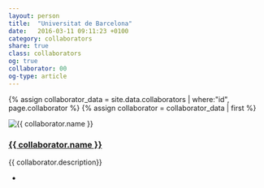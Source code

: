 ```yaml
---
layout: person
title:  "Universitat de Barcelona"
date:   2016-03-11 09:11:23 +0100
category: collaborators
share: true
class: collaborators
og: true
collaborator: 00
og-type: article
---
```


{% assign collaborator_data = site.data.collaborators | where:"id", page.collaborator %}
{% assign collaborator = collaborator_data | first %}
<div class="speaker">
	<div class="photo-wrapper rounded"><img src="/assets/img/sponsors/{{ collaborator.logo }}" alt="{{ collaborator.name }}" class="img-responsive"></div>
	<h3 class="name"><a href="{{ collaborator.url }}">{{ collaborator.name }}</a></h3>
	<p class="about text-left">{{ collaborator.description}} </p>
	<ul class="speaker-socials">
		<li><a href="mailto:{{ colaborator.email }}"><span class="fa fa-envelope"></span></a></li>
	</ul>
</div>